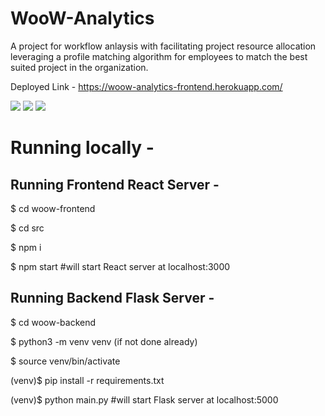 # WooW-Analytics
A project for workflow anlaysis with facilitating project resource allocation leveraging a profile matching algorithm for employees to match the best suited project in the organization.

Deployed Link - https://woow-analytics-frontend.herokuapp.com/


<img src="https://drive.google.com/uc?export=view&id=1DOuyFwY2631kwxwso_hBH033acShY-Ew" />

<img src="https://drive.google.com/uc?export=view&id=1SCyjCLRtUQNKlGTSEgX7bbJ-GACitJad" />

<img src="https://drive.google.com/uc?export=view&id=1957d-mrHChh2kGU0iVL-vz1sTRltfdX-" />

# Running locally -
## Running Frontend React Server -

$ cd woow-frontend

$ cd src

$ npm i

$ npm start #will start React server at localhost:3000

## Running Backend Flask Server -

$ cd woow-backend

$ python3 -m venv venv (if not done already)

$ source venv/bin/activate

(venv)$ pip install -r requirements.txt

(venv)$ python main.py #will start Flask server at localhost:5000
